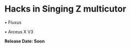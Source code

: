 <h1>Hacks in Singing Z multicutor</h1>

<p>• Fluxus</p>
<p>• Arceus X V3</p>
<p><b>Release Date: Soon</b></p>

